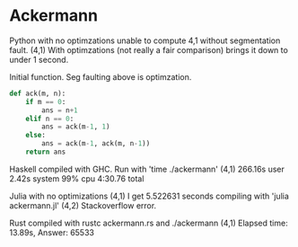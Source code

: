 # Ackermann

Python with no optimzations unable to compute 4,1 without segmentation fault. 
(4,1) With optimzations (not really a fair comparison) brings it down to under 1 second.

Initial function. Seg faulting above is optimzation. 
```Python
def ack(m, n):
    if m == 0:
        ans = n+1
    elif n == 0:
        ans = ack(m-1, 1)
    else:
        ans = ack(m-1, ack(m, n-1))
    return ans
```

Haskell compiled with GHC. Run with 'time ./ackermann' 
(4,1) 266.16s user 2.42s system 99% cpu 4:30.76 total

Julia with no optimizations 
(4,1) I get 5.522631 seconds compiling with 'julia ackermann.jl'
(4,2) Stackoverflow error. 

Rust compiled with rustc ackermann.rs and ./ackermann
(4,1) Elapsed time: 13.89s, Answer: 65533

